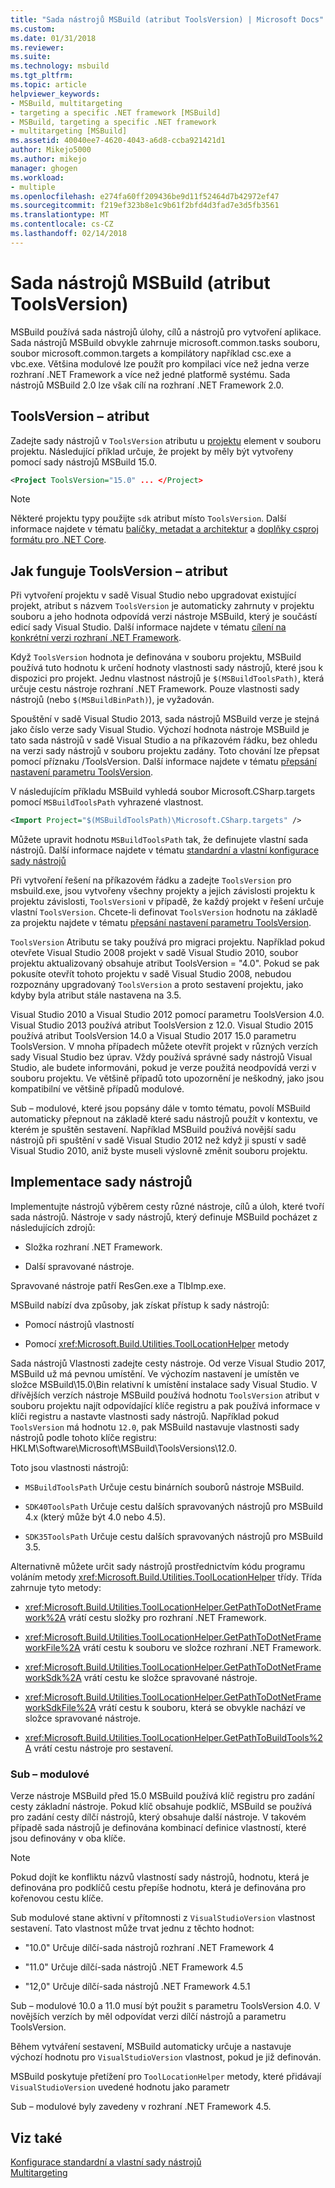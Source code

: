 ```yaml
---
title: "Sada nástrojů MSBuild (atribut ToolsVersion) | Microsoft Docs"
ms.custom: 
ms.date: 01/31/2018
ms.reviewer: 
ms.suite: 
ms.technology: msbuild
ms.tgt_pltfrm: 
ms.topic: article
helpviewer_keywords:
- MSBuild, multitargeting
- targeting a specific .NET framework [MSBuild]
- MSBuild, targeting a specific .NET framework
- multitargeting [MSBuild]
ms.assetid: 40040ee7-4620-4043-a6d8-ccba921421d1
author: Mikejo5000
ms.author: mikejo
manager: ghogen
ms.workload:
- multiple
ms.openlocfilehash: e274fa60ff209436be9d11f52464d7b42972ef47
ms.sourcegitcommit: f219ef323b8e1c9b61f2bfd4d3fad7e3d5fb3561
ms.translationtype: MT
ms.contentlocale: cs-CZ
ms.lasthandoff: 02/14/2018
---
```

# <a name="msbuild-toolset-toolsversion"></a>Sada nástrojů MSBuild (atribut ToolsVersion)
MSBuild používá sada nástrojů úlohy, cílů a nástrojů pro vytvoření aplikace. Sada nástrojů MSBuild obvykle zahrnuje microsoft.common.tasks souboru, soubor microsoft.common.targets a kompilátory například csc.exe a vbc.exe. Většina modulové lze použít pro kompilaci více než jedna verze rozhraní .NET Framework a více než jedné platformě systému. Sada nástrojů MSBuild 2.0 lze však cílí na rozhraní .NET Framework 2.0.  
  
## <a name="toolsversion-attribute"></a>ToolsVersion – atribut  
 Zadejte sady nástrojů v `ToolsVersion` atributu u [projektu](../msbuild/project-element-msbuild.md) element v souboru projektu. Následující příklad určuje, že projekt by měly být vytvořeny pomocí sady nástrojů MSBuild 15.0.  
  
```xml  
<Project ToolsVersion="15.0" ... </Project>  
``` 

> [!NOTE] 
> Některé projektu typy použijte `sdk` atribut místo `ToolsVersion`. Další informace najdete v tématu [balíčky, metadat a architektur](/dotnet/core/packages) a [doplňky csproj formátu pro .NET Core](/dotnet/core/tools/csproj).
  
## <a name="how-the-toolsversion-attribute-works"></a>Jak funguje ToolsVersion – atribut  
 Při vytvoření projektu v sadě Visual Studio nebo upgradovat existující projekt, atribut s názvem `ToolsVersion` je automaticky zahrnuty v projektu souboru a jeho hodnota odpovídá verzi nástroje MSBuild, který je součástí edicí sady Visual Studio. Další informace najdete v tématu [cílení na konkrétní verzi rozhraní .NET Framework](../ide/targeting-a-specific-dotnet-framework-version.md).  
  
 Když `ToolsVersion` hodnota je definována v souboru projektu, MSBuild používá tuto hodnotu k určení hodnoty vlastnosti sady nástrojů, které jsou k dispozici pro projekt. Jednu vlastnost nástrojů je `$(MSBuildToolsPath)`, která určuje cestu nástroje rozhraní .NET Framework. Pouze vlastnosti sady nástrojů (nebo `$(MSBuildBinPath)`), je vyžadován.  
  
 Spouštění v sadě Visual Studio 2013, sada nástrojů MSBuild verze je stejná jako číslo verze sady Visual Studio. Výchozí hodnota nástroje MSBuild je tato sada nástrojů v sadě Visual Studio a na příkazovém řádku, bez ohledu na verzi sady nástrojů v souboru projektu zadány.  Toto chování lze přepsat pomocí příznaku /ToolsVersion. Další informace najdete v tématu [přepsání nastavení parametru ToolsVersion](../msbuild/overriding-toolsversion-settings.md).  
  
 V následujícím příkladu MSBuild vyhledá soubor Microsoft.CSharp.targets pomocí `MSBuildToolsPath` vyhrazené vlastnost.  
  
```xml  
<Import Project="$(MSBuildToolsPath)\Microsoft.CSharp.targets" />  
```  
  
 Můžete upravit hodnotu `MSBuildToolsPath` tak, že definujete vlastní sada nástrojů. Další informace najdete v tématu [standardní a vlastní konfigurace sady nástrojů](../msbuild/standard-and-custom-toolset-configurations.md)  
  
 Při vytvoření řešení na příkazovém řádku a zadejte `ToolsVersion` pro msbuild.exe, jsou vytvořeny všechny projekty a jejich závislosti projektu k projektu závislosti, `ToolsVersion`i v případě, že každý projekt v řešení určuje vlastní `ToolsVersion`. Chcete-li definovat `ToolsVersion` hodnotu na základě za projektu najdete v tématu [přepsání nastavení parametru ToolsVersion](../msbuild/overriding-toolsversion-settings.md).  
  
 `ToolsVersion` Atributu se taky používá pro migraci projektu. Například pokud otevřete Visual Studio 2008 projekt v sadě Visual Studio 2010, soubor projektu aktualizovaný obsahuje atribut ToolsVersion = "4.0". Pokud se pak pokusíte otevřít tohoto projektu v sadě Visual Studio 2008, nebudou rozpoznány upgradovaný `ToolsVersion` a proto sestavení projektu, jako kdyby byla atribut stále nastavena na 3.5.  
  
 Visual Studio 2010 a Visual Studio 2012 pomocí parametru ToolsVersion 4.0. Visual Studio 2013 používá atribut ToolsVersion z 12.0. Visual Studio 2015 používá atribut ToolsVersion 14.0 a Visual Studio 2017 15.0 parametru ToolsVersion. V mnoha případech můžete otevřít projekt v různých verzích sady Visual Studio bez úprav. Vždy používá správné sady nástrojů Visual Studio, ale budete informováni, pokud je verze použitá neodpovídá verzi v souboru projektu. Ve většině případů toto upozornění je neškodný, jako jsou kompatibilní ve většině případů modulové.  
  
 Sub – modulové, které jsou popsány dále v tomto tématu, povolí MSBuild automaticky přepnout na základě které sadu nástrojů použít v kontextu, ve kterém je spuštěn sestavení. Například MSBuild používá novější sadu nástrojů při spuštění v sadě Visual Studio 2012 než když ji spustí v sadě Visual Studio 2010, aniž byste museli výslovně změnit souboru projektu.  
  
## <a name="toolset-implementation"></a>Implementace sady nástrojů  
 Implementujte nástrojů výběrem cesty různé nástroje, cílů a úloh, které tvoří sada nástrojů. Nástroje v sady nástrojů, který definuje MSBuild pocházet z následujících zdrojů:  
  
-   Složka rozhraní .NET Framework.  
  
-   Další spravované nástroje.  
  
 Spravované nástroje patří ResGen.exe a TlbImp.exe.  
  
 MSBuild nabízí dva způsoby, jak získat přístup k sady nástrojů:  
  
-   Pomocí nástrojů vlastností  
  
-   Pomocí <xref:Microsoft.Build.Utilities.ToolLocationHelper> metody  
  
 Sada nástrojů Vlastnosti zadejte cesty nástroje. Od verze Visual Studio 2017, MSBuild už má pevnou umístění. Ve výchozím nastavení je umístěn ve složce MSBuild\15.0\Bin relativní k umístění instalace sady Visual Studio. V dřívějších verzích nástroje MSBuild používá hodnotu `ToolsVersion` atribut v souboru projektu najít odpovídající klíče registru a pak používá informace v klíči registru a nastavte vlastnosti sady nástrojů. Například pokud `ToolsVersion` má hodnotu `12.0`, pak MSBuild nastavuje vlastnosti sady nástrojů podle tohoto klíče registru: HKLM\Software\Microsoft\MSBuild\ToolsVersions\12.0.  
  
 Toto jsou vlastnosti nástrojů:  
  
-   `MSBuildToolsPath` Určuje cestu binárních souborů nástroje MSBuild.  
  
-   `SDK40ToolsPath` Určuje cestu dalších spravovaných nástrojů pro MSBuild 4.x (který může být 4.0 nebo 4.5).  
  
-   `SDK35ToolsPath` Určuje cestu dalších spravovaných nástrojů pro MSBuild 3.5.  
  
 Alternativně můžete určit sady nástrojů prostřednictvím kódu programu voláním metody <xref:Microsoft.Build.Utilities.ToolLocationHelper> třídy. Třída zahrnuje tyto metody:  
  
-   <xref:Microsoft.Build.Utilities.ToolLocationHelper.GetPathToDotNetFramework%2A> vrátí cestu složky pro rozhraní .NET Framework.  
  
-   <xref:Microsoft.Build.Utilities.ToolLocationHelper.GetPathToDotNetFrameworkFile%2A> vrátí cestu k souboru ve složce rozhraní .NET Framework.  
  
-   <xref:Microsoft.Build.Utilities.ToolLocationHelper.GetPathToDotNetFrameworkSdk%2A> vrátí cestu ke složce spravované nástroje.  
  
-   <xref:Microsoft.Build.Utilities.ToolLocationHelper.GetPathToDotNetFrameworkSdkFile%2A> vrátí cestu k souboru, která se obvykle nachází ve složce spravované nástroje.  
  
-   <xref:Microsoft.Build.Utilities.ToolLocationHelper.GetPathToBuildTools%2A> vrátí cestu nástroje pro sestavení.  
  
### <a name="sub-toolsets"></a>Sub – modulové  
 Verze nástroje MSBuild před 15.0 MSBuild používá klíč registru pro zadání cesty základní nástroje. Pokud klíč obsahuje podklíč, MSBuild se používá pro zadání cesty dílčí nástrojů, který obsahuje další nástroje. V takovém případě sada nástrojů je definována kombinací definice vlastností, které jsou definovány v oba klíče.  
  
> [!NOTE]
>  Pokud dojít ke konfliktu názvů vlastností sady nástrojů, hodnotu, která je definována pro podklíčů cestu přepíše hodnotu, která je definována pro kořenovou cestu klíče.  
  
 Sub modulové stane aktivní v přítomnosti z `VisualStudioVersion` vlastnost sestavení. Tato vlastnost může trvat jednu z těchto hodnot:  
  
-   "10.0" Určuje dílčí-sada nástrojů rozhraní .NET Framework 4  
  
-   "11.0" Určuje dílčí-sada nástrojů .NET Framework 4.5  
  
-   "12,0" Určuje dílčí-sada nástrojů .NET Framework 4.5.1 
  
 Sub – modulové 10.0 a 11.0 musí být použit s parametru ToolsVersion 4.0. V novějších verzích by měl odpovídat verzi dílčí nástrojů a parametru ToolsVersion.  
  
 Během vytváření sestavení, MSBuild automaticky určuje a nastavuje výchozí hodnotu pro `VisualStudioVersion` vlastnost, pokud je již definován.  
  
 MSBuild poskytuje přetížení pro `ToolLocationHelper` metody, které přidávají `VisualStudioVersion` uvedené hodnotu jako parametr  
  
 Sub – modulové byly zavedeny v rozhraní .NET Framework 4.5.  
  
## <a name="see-also"></a>Viz také  
 [Konfigurace standardní a vlastní sady nástrojů](../msbuild/standard-and-custom-toolset-configurations.md)   
 [Multitargeting](../msbuild/msbuild-multitargeting-overview.md)
